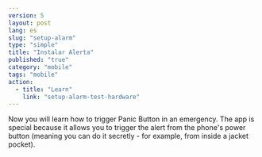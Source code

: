 ```yaml
---
version: 5
layout: post
lang: es
slug: "setup-alarm"
type: "simple"
title: "Instalar Alerta"
published: "true"
category: "mobile"
tags: "mobile"
action: 
  - title: "Learn"
    link: "setup-alarm-test-hardware"
---
```


Now you will learn how to trigger Panic Button in an emergency. The app is special because it allows you to trigger the alert from the phone's power button (meaning you can do it secretly - for example, from inside a jacket pocket).
